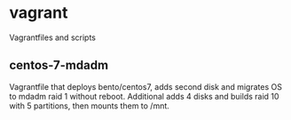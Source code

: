 # vagrant
Vagrantfiles and scripts

## centos-7-mdadm
Vagrantfile that deploys bento/centos7, adds second disk and migrates OS to mdadm raid 1 without reboot.
Additional adds 4 disks and builds raid 10 with 5 partitions, then mounts them to /mnt.
